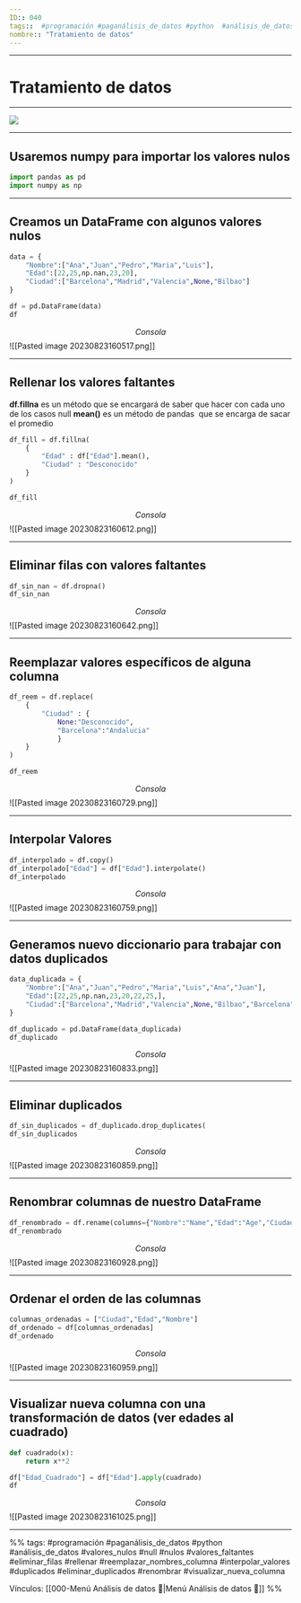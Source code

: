 ```yaml
---
ID:: 040
tags::  #programación #paganálisis_de_datos #python  #análisis_de_datos #valores_nulos #null #nulos #valores_faltantes #eliminar_filas #rellenar #reemplazar_nombres_columna #interpolar_valores #duplicados #eliminar_duplicados #renombrar #visualizar_nueva_columna
nombre:: "Tratamiento de datos"
---
```

___
# Tratamiento de datos
___
![](https://www.youtube.com/watch?v=Id2ZC7YxQZk&list=PL5C9QKu8AsmUK_7AEP0hSmt-8vcE8gnIB&index=6)

___
## Usaremos numpy para importar los valores nulos

```python
import pandas as pd
import numpy as np
```

___
## Creamos un DataFrame con algunos valores nulos

```python
data = {
    "Nombre":["Ana","Juan","Pedro","Maria","Luis"],
    "Edad":[22,25,np.nan,23,20],
    "Ciudad":["Barcelona","Madrid","Valencia",None,"Bilbao"]
}

df = pd.DataFrame(data)
df
```
$$Consola$$
![[Pasted image 20230823160517.png]]

___
## Rellenar los valores faltantes

**df.fillna** es un método que se encargará de saber que hacer con cada uno de los casos null
**mean()** es un método de pandas  que se encarga de sacar el promedio

```python
df_fill = df.fillna(
    {
        "Edad" : df["Edad"].mean(),
        "Ciudad" : "Desconocido"
    }
)

df_fill
```
$$Consola$$
![[Pasted image 20230823160612.png]]

___
## Eliminar filas con valores faltantes

```python
df_sin_nan = df.dropna()
df_sin_nan
```
$$Consola$$
![[Pasted image 20230823160642.png]]

___
## Reemplazar valores específicos de alguna columna

```python
df_reem = df.replace(
    {
        "Ciudad" : {
            None:"Desconocido",
            "Barcelona":"Andalucia"
            }
    }
)

df_reem
```
$$Consola$$
![[Pasted image 20230823160729.png]]

___
## Interpolar Valores

```python
df_interpolado = df.copy()
df_interpolado["Edad"] = df["Edad"].interpolate()
df_interpolado
```
$$Consola$$
![[Pasted image 20230823160759.png]]

___
## Generamos nuevo diccionario para trabajar con datos duplicados

```python
data_duplicada = {
    "Nombre":["Ana","Juan","Pedro","Maria","Luis","Ana","Juan"],
    "Edad":[22,25,np.nan,23,20,22,25,],
    "Ciudad":["Barcelona","Madrid","Valencia",None,"Bilbao","Barcelona","Madrid"]
}

df_duplicado = pd.DataFrame(data_duplicada)
df_duplicado
```
$$Consola$$
![[Pasted image 20230823160833.png]]

___
## Eliminar duplicados

```python
df_sin_duplicados = df_duplicado.drop_duplicates(
df_sin_duplicados
```
$$Consola$$
![[Pasted image 20230823160859.png]]

___
## Renombrar columnas de nuestro DataFrame

```python
df_renombrado = df.rename(columns={"Nombre":"Name","Edad":"Age","Ciudad":"City"})
df_renombrado
```
$$Consola$$
![[Pasted image 20230823160928.png]]

___
## Ordenar el orden de las columnas

```python
columnas_ordenadas = ["Ciudad","Edad","Nombre"]
df_ordenado = df[columnas_ordenadas]
df_ordenado
```
$$Consola$$
![[Pasted image 20230823160959.png]]

___
## Visualizar nueva columna con una transformación de datos (ver edades al cuadrado)

```python
def cuadrado(x):
    return x**2

df["Edad_Cuadrado"] = df["Edad"].apply(cuadrado)
df
```
$$Consola$$
![[Pasted image 20230823161025.png]]


___
%%
tags: #programación #paganálisis_de_datos #python #análisis_de_datos #valores_nulos #null #nulos #valores_faltantes #eliminar_filas #rellenar #reemplazar_nombres_columna #interpolar_valores #duplicados #eliminar_duplicados #renombrar #visualizar_nueva_columna

Vínculos:   [[000-Menú Análisis de datos 📃|Menú Análisis de datos 📃]] 
%%